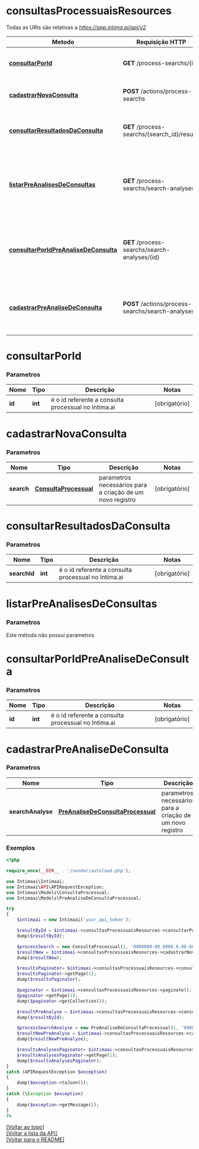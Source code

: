 # **consultasProcessuaisResources**

Todas as URIs são relativas a *https://app.intima.ai/api/v2*

Metodo | Requisição HTTP | Descrição
------------- | ------------- | -------------
[**consultarPorId**](consultasProcessuaisResources.md#consultarPorId) | **GET** /process-searchs/{id} | Visualiza uma consulta processual
[**cadastrarNovaConsulta**](consultasProcessuaisResources.md#cadastrarNovaConsulta) | **POST** /actions/process-searchs | Cadastra uma nova consulta processual
[**consultarResultadosDaConsulta**](consultasProcessuaisResources.md#consultarResultadosDaConsulta) | **GET** /process-searchs/{search_id}/results | Retorna um [**Paginator**](../models/api/Paginator.md) com os processos capturados
[**listarPreAnalisesDeConsultas**](consultasProcessuaisResources.md#listarPreAnalisesDeConsultas) | **GET** /process-searchs/search-analyses | Retorna um [**Paginator**](../models/api/Paginator.md) com as pré-análises previamente realizadas para as consultas processuais
[**consultarPorIdPreAnaliseDeConsulta**](consultasProcessuaisResources.md#consultarPorIdPreAnaliseDeConsulta) | **GET** /process-searchs/search-analyses/{id} | Visualiza uma pré-análise que foi realizada para uma determinada consulta processual
[**cadastrarPreAnaliseDeConsulta**](consultasProcessuaisResources.md#cadastrarPreAnaliseDeConsulta) | **POST** /actions/process-searchs/search-analyses | Cadastra uma nova pré-análise para uma determinada consulta processual

# **consultarPorId**

### Parametros

Nome | Tipo | Descrição | Notas
------------- | ------------- | ------------- | -------------
**id** | **int**| é o id referente a consulta processual no Intima.ai | [obrigatório]

# **cadastrarNovaConsulta**

### Parametros

Nome | Tipo | Descrição | Notas
------------- | ------------- | ------------- | -------------
**search** | [**ConsultaProcessual**](../models/process_search/ConsultaProcessual.md) | parametros necessários para a criação de um novo registro | [obrigatório]

# **consultarResultadosDaConsulta**

### Parametros

Nome | Tipo | Descrição | Notas
------------- | ------------- | ------------- | -------------
**searchId** | **int**| é o id referente a consulta processual no Intima.ai | [obrigatório]

# **listarPreAnalisesDeConsultas**

### Parametros

Este método não possui parametros

# **consultarPorIdPreAnaliseDeConsulta**

### Parametros

Nome | Tipo | Descrição | Notas
------------- | ------------- | ------------- | -------------
**id** | **int**| é o id referente a consulta processual no Intima.ai | [obrigatório]

# **cadastrarPreAnaliseDeConsulta**

### Parametros

Nome | Tipo | Descrição | Notas
------------- | ------------- | ------------- | -------------
**searchAnalyse** | [**PreAnaliseDeConsultaProcessual**](../models/process_search/PreAnaliseDeConsultaProcessual.md) | parametros necessários para a criação de um novo registro | [obrigatório]

### Exemplos
```php
<?php

require_once(__DIR__ . '/vendor/autoload.php');

use Intimaai\Intimaai;
use Intimaai\API\APIRequestException;
use Intimaai\Models\ConsultaProcessual;
use Intimaai\Models\PreAnaliseDeConsultaProcessual;

try 
{
    $intimaai = new Intimaai('your_api_token');

    $resultById = $intimaai->consultasProcessuaisResources->consultarPorId(45217);
    dump($resultById);

    $processSearch = new ConsultaProcessual(1, '0000000-00.0000.0.00.0000');
    $resultNew = $intimaai->consultasProcessuaisResources->cadastrarNovaConsulta($processSearch);
    dump($resultNew);

    $resultsPaginator= $intimaai->consultasProcessuaisResources->consultarResultadosDaConsulta(31);
    $resultsPaginator->getPage(1);
    dump($resultsPaginator);

    $paginator = $intimaai->consultasProcessuaisResources->paginate();
    $paginator->getPage(1);
    dump($paginator->getCollection());

    $resultPreAnalyse = $intimaai->consultasProcessuaisResources->consultarPorIdPreAnaliseDeConsulta(1);
    dump($resultById);

    $processSearchAnalyse = new PreAnaliseDeConsultaProcessual(1, '0000000-00.0000.0.00.0000');
    $resultNewPreAnalyse = $intimaai->consultasProcessuaisResources->cadastrarPreAnaliseDeConsulta($processSearchAnalyse);
    dump($resultNewPreAnalyse);

    $resultsAnalysesPaginator= $intimaai->consultasProcessuaisResources->listarPreAnalisesDeConsultas();
    $resultsAnalysesPaginator->getPage(1);
    dump($resultsAnalysesPaginator);
}
catch (APIRequestException $exception)
{
    dump($exception->toJson());
}
catch (\Exception $exception)
{
    dump($exception->getMessage());
}
?>
```

[[Voltar ao topo]](#)        
[[Voltar a lista da API]](../../README.md#Documentação-para-os-Endpoints-da-API)    
[[Voltar para o README]](../../README.md#Intima.ai---SDK-PHP)
